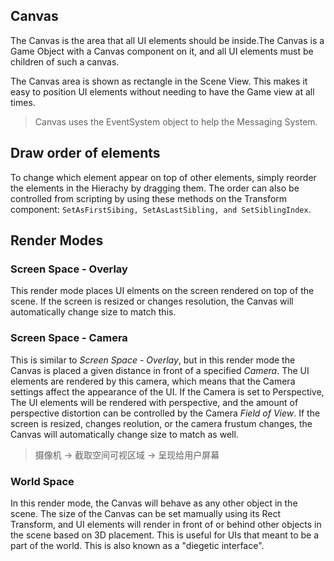 ## Canvas

The Canvas is the area that all UI elements should be inside.The Canvas is a Game Object with a Canvas component on it, and all UI elements must be children of such a canvas.

The Canvas area is shown as rectangle in the Scene View. This makes it easy to position UI elements without needing to have the Game view at all times.

> Canvas uses the EventSystem object to help the Messaging System.

## Draw order of elements

To change which element appear on top of other elements, simply reorder the elements in the Hierachy by dragging them. The order can also be controlled from scripting by using these methods on the Transform component: ``` SetAsFirstSibing, SetAsLastSibling, and SetSiblingIndex ```.

## Render Modes

### Screen Space - Overlay

This render mode places UI elments on the screen rendered on top of the scene. If the screen is resized or changes resolution, the Canvas will automatically change size to match this.

### Screen Space - Camera

This is similar to *Screen Space - Overlay*, but in this render mode the Canvas is placed a given distance in front of a specified *Camera*. The UI elements are rendered by this camera, which means that the Camera settings affect the appearance of the UI. If the Camera is set to Perspective, The UI elements will be rendered with perspective, and the amount of perspective distortion can be controlled by the Camera *Field of View*. If the screen is resized, changes reolution, or the camera frustum changes, the Canvas will automatically change size to match as well.

> 摄像机 -> 截取空间可视区域 -> 呈现给用户屏幕

### World Space

In this render mode, the Canvas will behave as any other object in the scene. The size of the Canvas can be set mamually using its Rect Transform, and UI elements will render in front of or behind other objects in the scene based on 3D placement. This is useful for UIs that meant to be a part of the world. This is also known as a "diegetic interface".